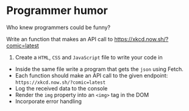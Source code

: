 # Programmer humor

Who knew programmers could be funny?

Write an function that makes an API call to 
https://xkcd.now.sh/?comic=latest

1. Create a `HTML`, `CSS` and `JavaScript` file to write your code in
- Inside the same file write a program that gets the `json` using Fetch.
- Each function should make an API call to the given endpoint: `https://xkcd.now.sh/?comic=latest`
- Log the received data to the console
- Render the `img` property into an `<img>` tag in the DOM
- Incorporate error handling
